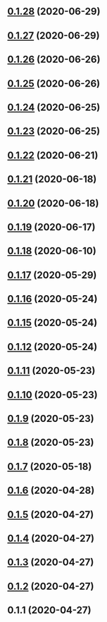 ## [0.1.28](https://github.com/fastid/musely-ui/compare/v0.1.27...v0.1.28) (2020-06-29)



## [0.1.27](https://github.com/fastid/musely-ui/compare/v0.1.26...v0.1.27) (2020-06-29)



## [0.1.26](https://github.com/fastid/musely-ui/compare/v0.1.25...v0.1.26) (2020-06-26)



## [0.1.25](https://github.com/fastid/musely-ui/compare/v0.1.24...v0.1.25) (2020-06-26)



## [0.1.24](https://github.com/fastid/musely-ui/compare/v0.1.23...v0.1.24) (2020-06-25)



## [0.1.23](https://github.com/fastid/musely-ui/compare/v0.1.22...v0.1.23) (2020-06-25)



## [0.1.22](https://github.com/fastid/musely-ui/compare/v0.1.21...v0.1.22) (2020-06-21)



## [0.1.21](https://github.com/fastid/musely-ui/compare/v0.1.20...v0.1.21) (2020-06-18)



## [0.1.20](https://github.com/fastid/musely-ui/compare/v0.1.19...v0.1.20) (2020-06-18)



## [0.1.19](https://github.com/fastid/musely-ui/compare/v0.1.18...v0.1.19) (2020-06-17)



## [0.1.18](https://github.com/fastid/musely-ui/compare/v0.1.17...v0.1.18) (2020-06-10)



## [0.1.17](https://github.com/fastid/musely-ui/compare/v0.1.16...v0.1.17) (2020-05-29)



## [0.1.16](https://github.com/fastid/musely-ui/compare/v0.1.15...v0.1.16) (2020-05-24)



## [0.1.15](https://github.com/fastid/musely-ui/compare/v0.1.12...v0.1.15) (2020-05-24)



## [0.1.12](https://github.com/fastid/musely-ui/compare/v0.1.11...v0.1.12) (2020-05-24)



## [0.1.11](https://github.com/fastid/musely-ui/compare/v0.1.10...v0.1.11) (2020-05-23)



## [0.1.10](https://github.com/fastid/musely-ui/compare/v0.1.9...v0.1.10) (2020-05-23)



## [0.1.9](https://github.com/fastid/musely-ui/compare/v0.1.8...v0.1.9) (2020-05-23)



## [0.1.8](https://github.com/fastid/musely-ui/compare/v0.1.7...v0.1.8) (2020-05-23)



## [0.1.7](https://github.com/fastid/musely-ui/compare/v0.1.6...v0.1.7) (2020-05-18)



## [0.1.6](https://github.com/fastid/musely-ui/compare/v0.1.5...v0.1.6) (2020-04-28)



## [0.1.5](https://github.com/fastid/musely-ui/compare/v0.1.4...v0.1.5) (2020-04-27)



## [0.1.4](https://github.com/fastid/musely-ui/compare/v0.1.3...v0.1.4) (2020-04-27)



## [0.1.3](https://github.com/fastid/musely-ui/compare/v0.1.2...v0.1.3) (2020-04-27)



## [0.1.2](https://github.com/fastid/musely-ui/compare/v0.1.1...v0.1.2) (2020-04-27)



## 0.1.1 (2020-04-27)



